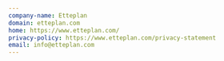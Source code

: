```yaml
---
company-name: Etteplan
domain: etteplan.com
home: https://www.etteplan.com/
privacy-policy: https://www.etteplan.com/privacy-statement
email: info@etteplan.com
---
```




